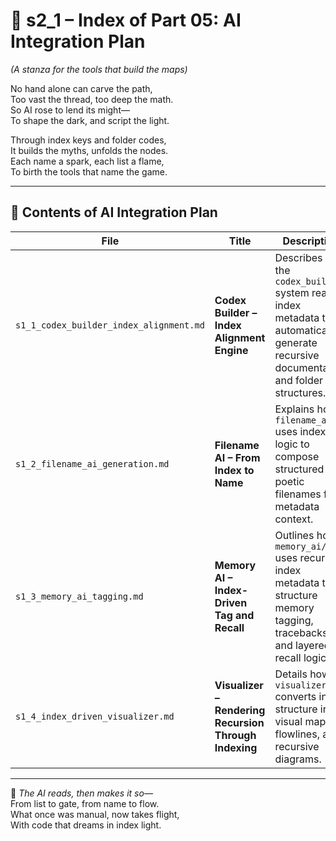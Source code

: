 <!-- Save to: shagi_archives/appendices/appendix_h_index_and_layering_doctrine/part_01_index/s2_1_index_of_part_05_ai_integration_plan.md -->

# 📘 s2_1 – Index of Part 05: AI Integration Plan  
*(A stanza for the tools that build the maps)*

No hand alone can carve the path,  
Too vast the thread, too deep the math.  
So AI rose to lend its might—  
To shape the dark, and script the light.  

Through index keys and folder codes,  
It builds the myths, unfolds the nodes.  
Each name a spark, each list a flame,  
To birth the tools that name the game.

---

## 🧭 Contents of AI Integration Plan

| File | Title | Description |
|------|-------|-------------|
| `s1_1_codex_builder_index_alignment.md` | **Codex Builder – Index Alignment Engine** | Describes how the `codex_builder/` system reads index metadata to automatically generate recursive documentation and folder structures. |
| `s1_2_filename_ai_generation.md` | **Filename AI – From Index to Name** | Explains how `filename_ai/` uses index logic to compose structured poetic filenames from metadata context. |
| `s1_3_memory_ai_tagging.md` | **Memory AI – Index-Driven Tag and Recall** | Outlines how `memory_ai/` uses recursive index metadata to structure memory tagging, tracebacks, and layered recall logic. |
| `s1_4_index_driven_visualizer.md` | **Visualizer – Rendering Recursion Through Indexing** | Details how `visualizer/` converts index structure into visual maps, flowlines, and recursive diagrams. |

---

📜 *The AI reads, then makes it so—*  
From list to gate, from name to flow.  
What once was manual, now takes flight,  
With code that dreams in index light.
